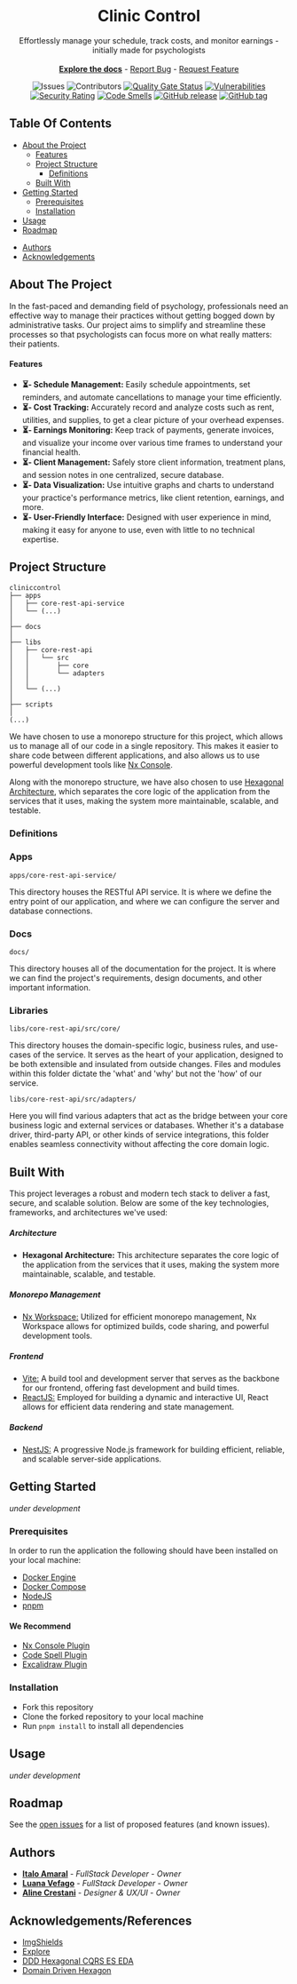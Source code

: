 <br/>
<p align="center">
  <!-- <a href="https://github.com/italoRAmaral/cliniccontrol">
    <img src="images/logo.png" alt="Logo" width="80" height="80">
  </a> -->

  <h1 align="center">Clinic Control</h3>

  <p align="center">
    Effortlessly manage your schedule, track costs, and monitor earnings - initially made for psychologists
    <br/>
    <br/>
    <a href="https://github.com/ItaloRAmaral/cliniccontrol/tree/main/docs"><strong>Explore the docs</strong></a>
    -
    <a href="https://github.com/italoRAmaral/cliniccontrol/issues">Report Bug</a>
    -
    <a href="https://github.com/italoRAmaral/cliniccontrol/issues">Request Feature</a>
  </p>
</p>

<div align="center">

![Issues](https://img.shields.io/github/issues/italoRAmaral/cliniccontrol) ![Contributors](https://img.shields.io/github/contributors/italoRAmaral/cliniccontrol?color=dark-green) [![Quality Gate Status](https://sonarcloud.io/api/project_badges/measure?project=ItaloRAmaral_cliniccontrol&metric=alert_status)](https://sonarcloud.io/summary/new_code?id=ItaloRAmaral_cliniccontrol) [![Vulnerabilities](https://sonarcloud.io/api/project_badges/measure?project=ItaloRAmaral_cliniccontrol&metric=vulnerabilities)](https://sonarcloud.io/summary/new_code?id=ItaloRAmaral_cliniccontrol) [![Security Rating](https://sonarcloud.io/api/project_badges/measure?project=ItaloRAmaral_cliniccontrol&metric=security_rating)](https://sonarcloud.io/summary/new_code?id=ItaloRAmaral_cliniccontrol) [![Code Smells](https://sonarcloud.io/api/project_badges/measure?project=ItaloRAmaral_cliniccontrol&metric=code_smells)](https://sonarcloud.io/summary/new_code?id=ItaloRAmaral_cliniccontrol) [![GitHub release](https://img.shields.io/github/release/italoRAmaral/cliniccontrol?include_prereleases=&sort=semver&color=green)](https://github.com/italoRAmaral/cliniccontrol/releases/) [![GitHub tag](https://img.shields.io/github/tag/italoRAmaral/cliniccontrol?include_prereleases=&sort=semver&color=green)](https://github.com/italoRAmaral/cliniccontrol/releases/)

</div>

## Table Of Contents

- [About the Project](#about-the-project)
  - [Features](#features)
  - [Project Structure](#project-structure)
    - [Definitions](#definitions)
  - [Built With](#built-with)
- [Getting Started](#getting-started)
  - [Prerequisites](#prerequisites)
  - [Installation](#installation)
- [Usage](#usage)
- [Roadmap](#roadmap)
<!-- - [Contributing](#contributing)
- [License](#license) -->
- [Authors](#authors)
- [Acknowledgements](#acknowledgements)

## About The Project

<!-- ![Screen Shot](images/screenshot.png) -->

In the fast-paced and demanding field of psychology, professionals need an effective way to manage their practices without getting bogged down by administrative tasks. Our project aims to simplify and streamline these processes so that psychologists can focus more on what really matters: their patients.

#### Features

- <b>⏳- Schedule Management:</b> Easily schedule appointments, set reminders, and automate cancellations to manage your time efficiently.
- <b>⏳- Cost Tracking:</b> Accurately record and analyze costs such as rent, utilities, and supplies, to get a clear picture of your overhead expenses.
- <b>⏳- Earnings Monitoring:</b> Keep track of payments, generate invoices, and visualize your income over various time frames to understand your financial health.
- <b>⏳- Client Management:</b> Safely store client information, treatment plans, and session notes in one centralized, secure database.
- <b>⏳- Data Visualization:</b> Use intuitive graphs and charts to understand your practice's performance metrics, like client retention, earnings, and more.
- <b>⏳- User-Friendly Interface:</b> Designed with user experience in mind, making it easy for anyone to use, even with little to no technical expertise.

## Project Structure

```
cliniccontrol
├── apps
│   ├── core-rest-api-service
│   └── (...)
│
├── docs
│
├── libs
│   ├── core-rest-api
│   │   └── src
│   │       ├── core
│   │       └── adapters
│   │
│   └── (...)
│
├── scripts
│
(...)
```

We have chosen to use a monorepo structure for this project, which allows us to manage all of our code in a single repository. This makes it easier to share code between different applications, and also allows us to use powerful development tools like [Nx Console](https://nx.dev/latest/react/getting-started/console).

Along with the monorepo structure, we have also chosen to use [Hexagonal Architecture](https://github.com/Sairyss/domain-driven-hexagon), which separates the core logic of the application from the services that it uses, making the system more maintainable, scalable, and testable.

### Definitions

### Apps

`apps/core-rest-api-service/`

This directory houses the RESTful API service. It is where we define the entry point of our application, and where we can configure the server and database connections.

### Docs

`docs/`

This directory houses all of the documentation for the project. It is where we can find the project's requirements, design documents, and other important information.

### Libraries

`libs/core-rest-api/src/core/`

This directory houses the domain-specific logic, business rules, and use-cases of the service. It serves as the heart of your application, designed to be both extensible and insulated from outside changes. Files and modules within this folder dictate the 'what' and 'why' but not the 'how' of our service.

`libs/core-rest-api/src/adapters/`

Here you will find various adapters that act as the bridge between your core business logic and external services or databases. Whether it's a database driver, third-party API, or other kinds of service integrations, this folder enables seamless connectivity without affecting the core domain logic.

## Built With

This project leverages a robust and modern tech stack to deliver a fast, secure, and scalable solution. Below are some of the key technologies, frameworks, and architectures we've used:

##### Architecture

- <b>Hexagonal Architecture:</b> This architecture separates the core logic of the application from the services that it uses, making the system more maintainable, scalable, and testable.

##### Monorepo Management

- [Nx Workspace:](https://nx.dev) Utilized for efficient monorepo management, Nx Workspace allows for optimized builds, code sharing, and powerful development tools.

##### Frontend

- [Vite:](https://vitejs.dev/guide/) A build tool and development server that serves as the backbone for our frontend, offering fast development and build times.
- [ReactJS:](https://react.dev) Employed for building a dynamic and interactive UI, React allows for efficient data rendering and state management.

##### Backend

- [NestJS:](https://nestjs.com) A progressive Node.js framework for building efficient, reliable, and scalable server-side applications.

## Getting Started

_under development_

### Prerequisites

In order to run the application the following should have been installed on your local machine:

- [Docker Engine](https://docs.docker.com/engine/)
- [Docker Compose](https://docs.docker.com/compose/)
- [NodeJS](https://nodejs.org/en/)
- [pnpm](https://pnpm.io/)

#### We Recommend

- [Nx Console Plugin](https://nx.dev/latest/react/getting-started/console)
- [Code Spell Plugin](https://marketplace.visualstudio.com/items?itemName=streetsidesoftware.code-spell-checker)
- [Excalidraw Plugin](https://marketplace.visualstudio.com/items?itemName=ViktorQvarfordt.vscode-excalidraw)

### Installation

- Fork this repository
- Clone the forked repository to your local machine
- Run `pnpm install` to install all dependencies

## Usage

_under development_

## Roadmap

See the [open issues](https://github.com/italoRAmaral/cliniccontrol/issues) for a list of proposed features (and known issues).

<!-- ## Contributing

_under development_

### Creating A Pull Request

_under development_ -->

<!-- ## License

Distributed under the MIT License. See [LICENSE](https://github.com/italoRAmaral/cliniccontrol/blob/main/LICENSE.md) for more information. -->

## Authors

- **[Italo Amaral](https://github.com/italoRAmaral)** - _FullStack Developer_ - _Owner_
- **[Luana Vefago](https://github.com/luanavfg)** - _FullStack Developer_ - _Owner_
- **[Aline Crestani](https://www.linkedin.com/in/aline-crestani/)** - _Designer & UX/UI_ - _Owner_

## Acknowledgements/References

- [ImgShields](https://shields.io/)
- [Explore](https://github.com/amaralc/explore)
- [DDD Hexagonal CQRS ES EDA](https://github.com/bitloops/ddd-hexagonal-cqrs-es-eda)
- [Domain Driven Hexagon](https://github.com/Sairyss/domain-driven-hexagon)
